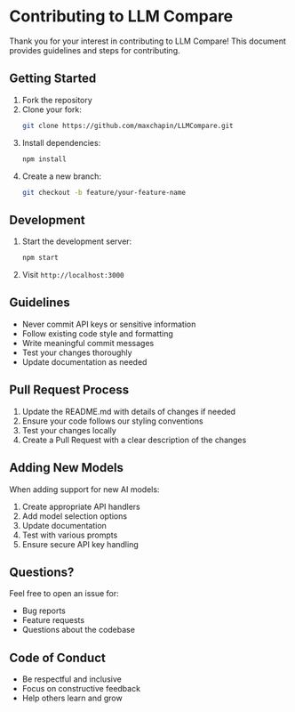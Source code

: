 # Contributing to LLM Compare

Thank you for your interest in contributing to LLM Compare! This document provides guidelines and steps for contributing.

## Getting Started

1. Fork the repository
2. Clone your fork:
   ```bash
   git clone https://github.com/maxchapin/LLMCompare.git
   ```
3. Install dependencies:
   ```bash
   npm install
   ```
4. Create a new branch:
   ```bash
   git checkout -b feature/your-feature-name
   ```

## Development

1. Start the development server:
   ```bash
   npm start
   ```
2. Visit `http://localhost:3000`

## Guidelines

- Never commit API keys or sensitive information
- Follow existing code style and formatting
- Write meaningful commit messages
- Test your changes thoroughly
- Update documentation as needed

## Pull Request Process

1. Update the README.md with details of changes if needed
2. Ensure your code follows our styling conventions
3. Test your changes locally
4. Create a Pull Request with a clear description of the changes

## Adding New Models

When adding support for new AI models:
1. Create appropriate API handlers
2. Add model selection options
3. Update documentation
4. Test with various prompts
5. Ensure secure API key handling

## Questions?

Feel free to open an issue for:
- Bug reports
- Feature requests
- Questions about the codebase

## Code of Conduct

- Be respectful and inclusive
- Focus on constructive feedback
- Help others learn and grow 